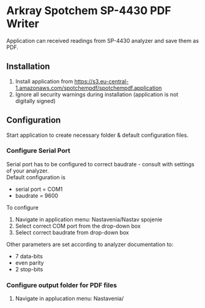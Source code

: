 # Arkray Spotchem SP-4430 PDF Writer
Application can received readings from SP-4430 analyzer and save them as PDF.

## Installation
1. Install application from https://s3.eu-central-1.amazonaws.com/spotchempdf/spotchempdf.application
1. Ignore all security warnings during installation (application is not digitally signed)

## Configuration
Start application to create necessary folder & default configuration files. 

### Configure Serial Port
Serial port has to be configured to correct baudrate - consult with settings of your analyzer.  
Default configuration is
* serial port = COM1
* baudrate = 9600

To configure
1. Navigate in application menu: Nastavenia/Nastav spojenie
1. Select correct COM port from the drop-down box
1. Select correct baudrate from drop-down box

Other parameters are set according to analyzer documentation to:
* 7 data-bits
* even parity
* 2 stop-bits

### Configure output folder for PDF files
1. Navigate in applucation menu: Nastavenia/
